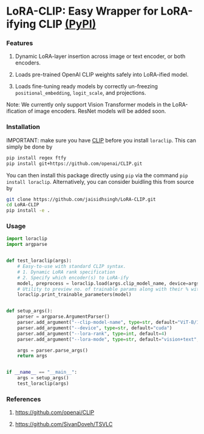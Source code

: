 # LoRA-CLIP: Easy Wrapper for LoRA-ifying CLIP <a href="https://pypi.org/project/loraclip/0.1.0/">(PyPI)</a>

### Features

1. Dynamic LoRA-layer insertion across image or text encoder, or both encoders.

2. Loads pre-trained OpenAI CLIP weights safely into LoRA-ified model.

3. Loads fine-tuning ready models by correctly un-freezing `positional_embedding`, `logit_scale`, and projections.

Note: We currently only support Vision Transformer models in the LoRA-ification of image encoders. ResNet models will be added soon.

### Installation

IMPORTANT: make sure you have <a href="https://github.com/openai/CLIP">CLIP</a> before you install `loraclip`. This can simply be done by

```bash
pip install regex ftfy
pip install git+https://github.com/openai/CLIP.git
```

You can then install this package directly using `pip` via the command `pip install loraclip`. Alternatively, you can consider buidling this from source by 

```bash
git clone https://github.com/jaisidhsingh/LoRA-CLIP.git
cd LoRA-CLIP
pip install -e .
```

### Usage

```python
import loraclip
import argparse


def test_loraclip(args):
	# Easy-to-use with standard CLIP syntax.
	# 1. Dynamic LoRA rank specification
	# 2. Specify which encoder(s) to LoRA-ify
	model, preprocess = loraclip.load(args.clip_model_name, device=args.device, r=args.lora_rank, lora_mode=args.lora_mode)
	# Utility to preview no. of trainable params along with their % with total params.
	loraclip.print_trainable_parameters(model)


def setup_args():
	parser = argparse.ArgumentParser()
	parser.add_argument("--clip-model-name", type=str, default="ViT-B/16")
	parser.add_argument("--device", type=str, default="cuda")
	parser.add_argument("--lora-rank", type=int, default=4)
	parser.add_argument("--lora-mode", type=str, default="vision+text", choices=["vision", "text", "vision+text"])

	args = parser.parse_args()
	return args


if __name__ == "__main__":
    args = setup_args()
    test_loraclip(args)
```

### References

1. <a href="https://github.com/openai/CLIP">https://github.com/openai/CLIP</a>

2. <a href="https://github.com/SivanDoveh/TSVLC">https://github.com/SivanDoveh/TSVLC</a>
